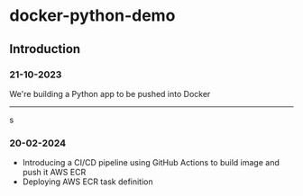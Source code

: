 # docker-python-demo

## Introduction

### 21-10-2023
We're building a Python app to be pushed into Docker

---
s
### 20-02-2024
- Introducing a CI/CD pipeline using GitHub Actions to build image and push it AWS ECR
- Deploying AWS ECR task definition

